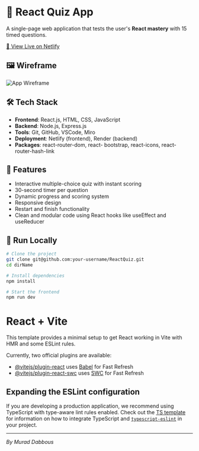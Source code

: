 # 🎯 React Quiz App

A single-page web application that tests the user's **React mastery** with 15 timed questions.

[🚀 View Live on Netlify](https://testinreact.netlify.app/)

## 🖼️ Wireframe

![App Wireframe](public/wireframe.jpg)

## 🛠 Tech Stack

- **Frontend**: React.js, HTML, CSS, JavaScript
- **Backend**: Node.js, Express.js
- **Tools**: Git, GitHub, VSCode, Miro
- **Deployment**: Netlify (frontend), Render (backend)
- **Packages**: react-router-dom, react- bootstrap, react-icons, react-router-hash-link

## 🧩 Features

- Interactive multiple-choice quiz with instant scoring
- 30-second timer per question
- Dynamic progress and scoring system
- Responsive design
- Restart and finish functionality
- Clean and modular code using React hooks like useEffect and useReducer

## 🧪 Run Locally

```bash
# Clone the project
git clone git@github.com:your-username/ReactQuiz.git
cd dirName

# Install dependencies
npm install

# Start the frontend
npm run dev

```

# React + Vite

This template provides a minimal setup to get React working in Vite with HMR and some ESLint rules.

Currently, two official plugins are available:

- [@vitejs/plugin-react](https://github.com/vitejs/vite-plugin-react/blob/main/packages/plugin-react) uses [Babel](https://babeljs.io/) for Fast Refresh
- [@vitejs/plugin-react-swc](https://github.com/vitejs/vite-plugin-react/blob/main/packages/plugin-react-swc) uses [SWC](https://swc.rs/) for Fast Refresh

## Expanding the ESLint configuration

If you are developing a production application, we recommend using TypeScript with type-aware lint rules enabled. Check out the [TS template](https://github.com/vitejs/vite/tree/main/packages/create-vite/template-react-ts) for information on how to integrate TypeScript and [`typescript-eslint`](https://typescript-eslint.io) in your project.

---

_By Murad Dabbous_

